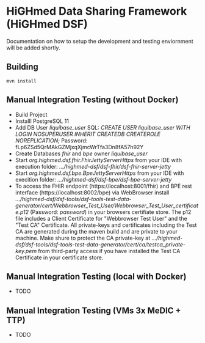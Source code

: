 # HiGHmed Data Sharing Framework (HiGHmed DSF)

Documentation on how to setup the development and testing enviornment will be added shortly.

## Building
```
mvn install
```

## Manual Integration Testing (without Docker)
* Build Project
* Installl PostgreSQL 11
* Add DB User *liquibase_user* SQL: *CREATE USER liquibase_user WITH LOGIN NOSUPERUSER INHERIT CREATEDB CREATEROLE NOREPLICATION;* Password: fLp6ZSd5QrMAkGZMjxqXjmcWrTfa3Dn8fA57h92Y
* Create Databases *fhir* and *bpe* owner *liquibase_user*
* Start *org.highmed.dsf.fhir.FhirJettyServerHttps* from your IDE with execution folder: *.../highmed-dsf/dsf-fhir/dsf-fhir-server-jetty*
* Start *org.highmed.dsf.bpe.BpeJettyServerHttps* from your IDE with execition folder: *.../highmed-dsf/dsf-bpe/dsf-bpe-server-jetty*
* To access the FHIR endpoint (https://localhost:8001/fhir) and BPE rest interface (https://localhost:8002/bpe) via WebBrowser install *.../highmed-dsf/dsf-tools/dsf-tools-test-data-generator/cert/Webbrowser_Test_User/Webbrowser_Test_User_certificate.p12* (Password: *password*) in your browsers certifiate store. The p12 file includes a Client Certificate for "Webbrowser Test User" and the "Test CA" Certificate. All private-keys and certificates including the Test CA are generated during the maven build and are private to your machine. Make shure to protect the CA private-key at *.../highmed-dsf/dsf-tools/dsf-tools-test-data-generator/cert/ca/testca_private-key.pem* from third-party access if you have installed the Test CA Certificate in your certificate store.

## Manual Integration Testing (local with Docker)
* TODO

## Manual Integration Testing (VMs 3x MeDIC + TTP)
* TODO
